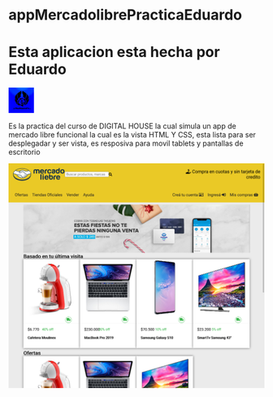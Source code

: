 # appMercadolibrePracticaEduardo
  <h1>Esta aplicacion esta hecha por Eduardo </h1>
  <img src="https://github.com/Eduardishion/Eduardishion/blob/main/_milogo.gif"  width="50" height="50"/>


Es la practica del curso de DIGITAL HOUSE la cual simula un app de mercado libre funcional
la cual es la vista HTML Y CSS, esta lista para ser desplegadar y ser vista, es resposiva para movil tablets y pantallas de escritorio

<img src="https://github.com/Eduardishion/appMercadolibrePracticaEduardo/blob/main/Captura%20de%20pantalla%202021-06-07%20-%2016.36.18.png">

